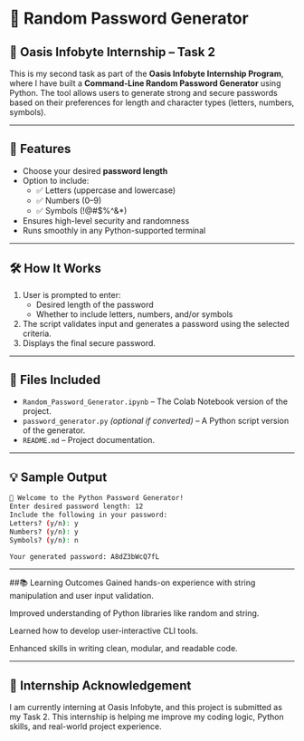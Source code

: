 # 🔐 Random Password Generator

## 🌟 Oasis Infobyte Internship – Task 2

This is my second task as part of the **Oasis Infobyte Internship Program**, where I have built a **Command-Line Random Password Generator** using Python. The tool allows users to generate strong and secure passwords based on their preferences for length and character types (letters, numbers, symbols).

---

## 🚀 Features

- Choose your desired **password length**
- Option to include:
  - ✅ Letters (uppercase and lowercase)
  - ✅ Numbers (0–9)
  - ✅ Symbols (!@#$%^&*)
- Ensures high-level security and randomness
- Runs smoothly in any Python-supported terminal

---

## 🛠️ How It Works

1. User is prompted to enter:
   - Desired length of the password
   - Whether to include letters, numbers, and/or symbols
2. The script validates input and generates a password using the selected criteria.
3. Displays the final secure password.

---

## 📁 Files Included

- `Random_Password_Generator.ipynb` – The Colab Notebook version of the project.
- `password_generator.py` *(optional if converted)* – A Python script version of the generator.
- `README.md` – Project documentation.

---

## 💡 Sample Output

```bash
🔐 Welcome to the Python Password Generator!
Enter desired password length: 12
Include the following in your password:
Letters? (y/n): y
Numbers? (y/n): y
Symbols? (y/n): n

Your generated password: A8dZ3bWcQ7fL
```
---
##📚 Learning Outcomes
Gained hands-on experience with string manipulation and user input validation.

Improved understanding of Python libraries like random and string.

Learned how to develop user-interactive CLI tools.

Enhanced skills in writing clean, modular, and readable code.

---

## 📝 Internship Acknowledgement
I am currently interning at Oasis Infobyte, and this project is submitted as my Task 2.
This internship is helping me improve my coding logic, Python skills, and real-world project experience.
